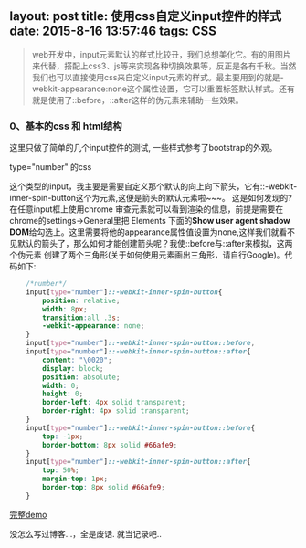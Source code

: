 layout: post
title: 使用css自定义input控件的样式
date: 2015-8-16 13:57:46
tags: CSS
---

>web开发中，input元素默认的样式比较丑，我们总想美化它。有的用图片来代替，搭配上css3、js等来实现各种切换效果等，反正是各有千秋。当然我们也可以直接使用css来自定义input元素的样式。最主要用到的就是-webkit-appearance:none这个属性设置，它可以重置标签默认样式。还有就是使用了::before，::after这样的伪元素来辅助一些效果。

### 0、基本的css 和 html结构 
这里只做了简单的几个input控件的测试, 一些样式参考了bootstrap的外观。

type="number" 的css

这个类型的input，我主要是需要自定义那个默认的向上向下箭头，它有::-webkit-inner-spin-button这个为元素,这便是箭头的默认元素啦~~~。 这是如何发现的? 在任意input框上使用chrome 审查元素就可以看到渲染的信息，前提是需要在chrome的settings->General里把 Elements 下面的**Show user agent shadow DOM**给勾选上。这里需要将他的appearance属性值设置为none,这样我们就看不见默认的箭头了，那么如何才能创建箭头呢？我使::before与::after来模拟，这两个伪元素 创建了两个三角形(关于如何使用元素画出三角形，请自行Google)。代码如下:
```css
    /*number*/
    input[type="number"]::-webkit-inner-spin-button{
        position: relative;
        width: 8px;
        transition:all .3s;
        -webkit-appearance: none;
    }
    input[type="number"]::-webkit-inner-spin-button::before,
    input[type="number"]::-webkit-inner-spin-button::after{
        content: "\0020";
        display: block;
        position: absolute;
        width: 0; 
        height: 0; 
        border-left: 4px solid transparent; 
        border-right: 4px solid transparent; 
    }
    input[type="number"]::-webkit-inner-spin-button::before{
        top: -1px;
        border-bottom: 8px solid #66afe9; 
    }
    input[type="number"]::-webkit-inner-spin-button::after{
        top: 50%;
        margin-top: 1px;
        border-top: 8px solid #66afe9; 
    }
```
[完整demo](/demo/input-appearance/)


没怎么写过博客...，全是废话. 就当记录吧..





